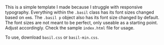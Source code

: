 This is a simple template I made because I struggle with responsive typography.
Everything within the `.basil` class has its font sizes changed based on `em`s. The `.basil p` object also has its font size changed by default. The font sizes are not meant to be perfect, only useable as a starting point. Adjust accordingly.
Check the sample `index.html` file for usage.

To use, download `basil.css` or `basil-min.css`.